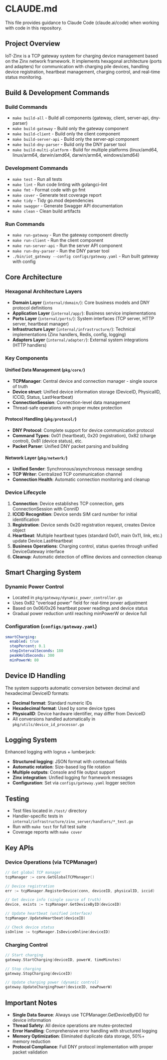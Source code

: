 # CLAUDE.md

This file provides guidance to Claude Code (claude.ai/code) when working with code in this repository.

## Project Overview

IoT-Zinx is a TCP gateway system for charging device management based on the Zinx network framework. It implements hexagonal architecture (ports and adapters) for communication with charging pile devices, handling device registration, heartbeat management, charging control, and real-time status monitoring.

## Build & Development Commands

### Build Commands
- `make build-all` - Build all components (gateway, client, server-api, dny-parser)
- `make build-gateway` - Build only the gateway component
- `make build-client` - Build only the client component  
- `make build-server-api` - Build only the server-api component
- `make build-dny-parser` - Build only the DNY parser tool
- `make build-multi-platform` - Build for multiple platforms (linux/amd64, linux/arm64, darwin/amd64, darwin/arm64, windows/amd64)

### Development Commands
- `make test` - Run all tests
- `make lint` - Run code linting with golangci-lint
- `make fmt` - Format code with go fmt
- `make cover` - Generate test coverage report
- `make tidy` - Tidy go.mod dependencies
- `make swagger` - Generate Swagger API documentation
- `make clean` - Clean build artifacts

### Run Commands
- `make run-gateway` - Run the gateway component directly
- `make run-client` - Run the client component
- `make run-server-api` - Run the server API component
- `make run-dny-parser` - Run the DNY parser tool
- `./bin/iot_gateway --config configs/gateway.yaml` - Run built gateway with config

## Core Architecture

### Hexagonal Architecture Layers
- **Domain Layer** (`internal/domain/`): Core business models and DNY protocol definitions
- **Application Layer** (`internal/app/`): Business service implementations  
- **Ports Layer** (`internal/ports/`): System interfaces (TCP server, HTTP server, heartbeat manager)
- **Infrastructure Layer** (`internal/infrastructure/`): Technical implementations (Zinx handlers, Redis, config, logging)
- **Adapters Layer** (`internal/adapter/`): External system integrations (HTTP handlers)

### Key Components

#### Unified Data Management (`pkg/core/`)
- **TCPManager**: Central device and connection manager - single source of truth
- **Device struct**: Unified device information storage (DeviceID, PhysicalID, ICCID, Status, LastHeartbeat)
- **ConnectionSession**: Connection-level data management
- Thread-safe operations with proper mutex protection

#### Protocol Handling (`pkg/protocol/`)
- **DNY Protocol**: Complete support for device communication protocol
- **Command Types**: 0x01 (heartbeat), 0x20 (registration), 0x82 (charge control), 0x81 (device status), etc.
- **Packet Parser**: Unified DNY packet parsing and building

#### Network Layer (`pkg/network/`)
- **Unified Sender**: Synchronous/asynchronous message sending
- **TCP Writer**: Centralized TCP communication channel
- **Connection Health**: Automatic connection monitoring and cleanup

### Device Lifecycle
1. **Connection**: Device establishes TCP connection, gets ConnectionSession with ConnID
2. **ICCID Recognition**: Device sends SIM card number for initial identification  
3. **Registration**: Device sends 0x20 registration request, creates Device object
4. **Heartbeat**: Multiple heartbeat types (standard 0x01, main 0x11, link, etc.) update Device.LastHeartbeat
5. **Business Operations**: Charging control, status queries through unified DeviceGateway interface
6. **Cleanup**: Automatic detection of offline devices and connection cleanup

## Smart Charging System

### Dynamic Power Control
- Located in `pkg/gateway/dynamic_power_controller.go`
- Uses 0x82 "overload power" field for real-time power adjustment
- Based on 0x06/0x26 heartbeat power readings and device status
- Gradual power reduction until reaching minPowerW or device full

### Configuration (`configs/gateway.yaml`)
```yaml
smartCharging:
  enabled: true
  stepPercent: 0.1
  stepIntervalSeconds: 180
  peakHoldSeconds: 300
  minPowerW: 80
```

## Device ID Handling

The system supports automatic conversion between decimal and hexadecimal DeviceID formats:
- **Decimal format**: Standard numeric IDs
- **Hexadecimal format**: Used by some device types
- **PhysicalID**: Device hardware identifier, may differ from DeviceID
- All conversions handled automatically in `pkg/utils/device_id_processor.go`

## Logging System

Enhanced logging with logrus + lumberjack:
- **Structured logging**: JSON format with contextual fields
- **Automatic rotation**: Size-based log file rotation
- **Multiple outputs**: Console and file output support
- **Zinx integration**: Unified logging for framework messages
- **Configuration**: Set via `configs/gateway.yaml` logger section

## Testing

- Test files located in `/test/` directory
- Handler-specific tests in `internal/infrastructure/zinx_server/handlers/*_test.go`
- Run with `make test` for full test suite
- Coverage reports with `make cover`

## Key APIs

### Device Operations (via TCPManager)
```go
// Get global TCP manager
tcpManager := core.GetGlobalTCPManager()

// Device registration
err := tcpManager.RegisterDevice(conn, deviceID, physicalID, iccid)

// Get device info (single source of truth)
device, exists := tcpManager.GetDeviceByID(deviceID)

// Update heartbeat (unified interface)
tcpManager.UpdateHeartbeat(deviceID)

// Check device status
isOnline := tcpManager.IsDeviceOnline(deviceID)
```

### Charging Control
```go
// Start charging
gateway.StartCharging(deviceID, powerW, timeMinutes)

// Stop charging  
gateway.StopCharging(deviceID)

// Update charging power (dynamic control)
gateway.UpdateChargingPower(deviceID, newPowerW)
```

## Important Notes

- **Single Data Source**: Always use TCPManager.GetDeviceByID() for device information
- **Thread Safety**: All device operations are mutex-protected
- **Error Handling**: Comprehensive error handling with structured logging
- **Memory Optimization**: Eliminated duplicate data storage, 50%+ memory reduction
- **Protocol Compliance**: Full DNY protocol implementation with proper packet validation